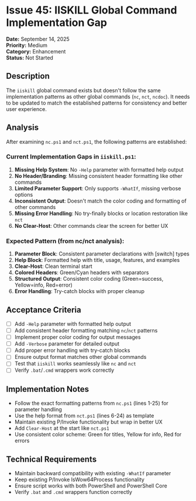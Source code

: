 # Issue 45: IISKILL Global Command Implementation Gap

**Date:** September 14, 2025  
**Priority:** Medium  
**Category:** Enhancement  
**Status:** Not Started

## Description

The `iiskill` global command exists but doesn't follow the same implementation patterns as other global commands (`nc`, `nct`, `ncdoc`). It needs to be updated to match the established patterns for consistency and better user experience.

## Analysis

After examining `nc.ps1` and `nct.ps1`, the following patterns are established:

### Current Implementation Gaps in `iiskill.ps1`:

1. **Missing Help System**: No `-Help` parameter with formatted help output
2. **No Header/Branding**: Missing consistent header formatting like other commands
3. **Limited Parameter Support**: Only supports `-WhatIf`, missing verbose options
4. **Inconsistent Output**: Doesn't match the color coding and formatting of other commands
5. **Missing Error Handling**: No try-finally blocks or location restoration like `nct`
6. **No Clear-Host**: Other commands clear the screen for better UX

### Expected Pattern (from nc/nct analysis):

1. **Parameter Block**: Consistent parameter declarations with [switch] types
2. **Help Block**: Formatted help with title, usage, features, and examples
3. **Clear-Host**: Clean terminal start
4. **Colored Headers**: Green/Cyan headers with separators
5. **Structured Output**: Consistent color coding (Green=success, Yellow=info, Red=error)
6. **Error Handling**: Try-catch blocks with proper cleanup

## Acceptance Criteria

- [ ] Add `-Help` parameter with formatted help output
- [ ] Add consistent header formatting matching `nc`/`nct` patterns
- [ ] Implement proper color coding for output messages
- [ ] Add `-Verbose` parameter for detailed output
- [ ] Add proper error handling with try-catch blocks
- [ ] Ensure output format matches other global commands
- [ ] Test that `iiskill` works seamlessly like `nc` and `nct`
- [ ] Verify `.bat`/`.cmd` wrappers work correctly

## Implementation Notes

- Follow the exact formatting patterns from `nc.ps1` (lines 1-25) for parameter handling
- Use the help format from `nct.ps1` (lines 6-24) as template
- Maintain existing P/Invoke functionality but wrap in better UX
- Add `Clear-Host` at the start like `nct.ps1`
- Use consistent color scheme: Green for titles, Yellow for info, Red for errors

## Technical Requirements

- Maintain backward compatibility with existing `-WhatIf` parameter
- Keep existing P/Invoke IsWow64Process functionality
- Ensure script works with both PowerShell and PowerShell Core
- Verify `.bat` and `.cmd` wrappers function correctly
